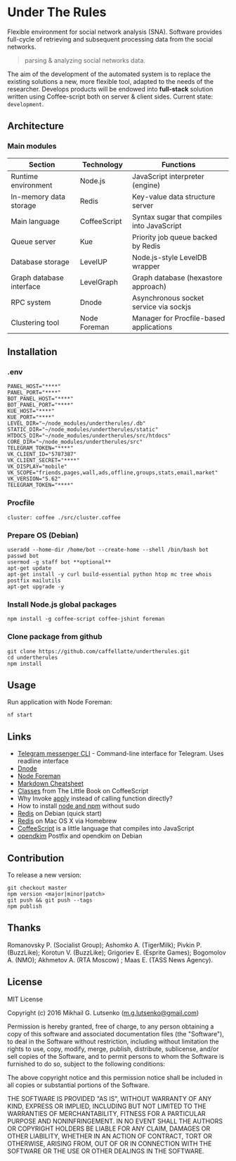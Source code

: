 # Under The Rules

Flexible environment for social network analysis (SNA). Software provides
full-cycle of retrieving and subsequent processing data from the social networks.

> parsing & analyzing social networks data.

The aim of the development of the automated system is to replace the existing
solutions a new, more flexible tool, adapted to the needs of the researcher.
Develops products will be endowed into **full-stack** solution written using
Coffee-script both on server & client sides. Current state: `development`.

## Architecture

### Main modules

| Section | Technology | Functions |
| ------------- | ---------- | -------- |
| Runtime environment | Node.js | JavaScript interpreter (engine) |
| In-memory data storage | Redis | Key-value data structure server |  
| Main language | CoffeeScript | Syntax sugar that compiles into JavaScript |
| Queue server | Kue |  Priority job queue backed by Redis |
| Database storage | LevelUP | Node.js-style LevelDB wrapper |
| Graph database interface | LevelGraph | Graph database (hexastore approach) |
| RPC system  | Dnode | Asynchronous socket service via sockjs |
| Clustering tool | Node Foreman | Manager for Procfile-based applications |

## Installation

### .env

    PANEL_HOST="****"
    PANEL_PORT="****"
    BOT_PANEL_HOST="****"
    BOT_PANEL_PORT="****"
    KUE_HOST="****"
    KUE_PORT="****"
    LEVEL_DIR="~/node_modules/undertherules/.db"
    STATIC_DIR="~/node_modules/undertherules/static"
    HTDOCS_DIR="~/node_modules/undertherules/src/htdocs"
    CORE_DIR="~/node_modules/undertherules/src"
    TELEGRAM_TOKEN="****"
    VK_CLIENT_ID="5787387"
    VK_CLIENT_SECRET="****"
    VK_DISPLAY="mobile"
    VK_SCOPE="friends,pages,wall,ads,offline,groups,stats,email,market"
    VK_VERSION="5.62"
    TELEGRAM_TOKEN="****"

### Procfile

    cluster: coffee ./src/cluster.coffee

### Prepare OS (Debian)

    useradd --home-dir /home/bot --create-home --shell /bin/bash bot
    passwd bot
    usermod -g staff bot **optional**
    apt-get update
    apt-get install -y curl build-essential python htop mc tree whois postfix mailutils
    apt-get upgrade -y

### Install Node.js global packages

    npm install -g coffee-script coffee-jshint foreman

### Clone package from github

    git clone https://github.com/caffellatte/undertherules.git
    cd undertherules
    npm install

## Usage

Run application with Node Foreman:

    nf start

## Links

- [Telegram messenger CLI](https://github.com/vysheng/tg) - Command-line interface for Telegram. Uses readline interface
- [Dnode](https://www.npmjs.com/package/dnode)
- [Node Foreman](https://www.npmjs.com/package/foreman)
- [Markdown Cheatsheet](https://github.com/adam-p/markdown-here/wiki/Markdown-Cheatsheet)
- [Classes](https://arcturo.github.io/library/coffeescript/03_classes.html) from The Little Book on CoffeeScript
- Why Invoke [apply](http://stackoverflow.com/questions/5936604/) instead of calling function directly?
- How to install [node and npm](https://gist.github.com/isaacs/579814) without sudo
- [Redis](https://redis.io/topics/quickstart) on Debian (quick start)
- [Redis](https://vk.cc/60LXaa) on Mac OS X via Homebrew
- [CoffeeScript](http://coffeescript.org) is a little language that compiles into JavaScript
- [opendkim](https://wiki.debian.org/opendkim) Postfix and opendkim on Debian

## Contribution

To release a new version:

    git checkout master
    npm version <major|minor|patch>
    git push && git push --tags
    npm publish

## Thanks

Romanovsky P. (Socialist Group); Ashomko A. (TigerMilk); Pivkin P. (BuzzLike);
Korotun V. (BuzzLike); Grigoriev E. (Esprite Games); Bogomolov A. (NMO);
Akhmetov A. (RTA Moscow) ; Maas E. (TASS News Agency).


## License

MIT License

Copyright (c) 2016 Mikhail G. Lutsenko (m.g.lutsenko@gmail.com)

Permission is hereby granted, free of charge, to any person obtaining a copy
of this software and associated documentation files (the "Software"), to deal
in the Software without restriction, including without limitation the rights
to use, copy, modify, merge, publish, distribute, sublicense, and/or sell
copies of the Software, and to permit persons to whom the Software is
furnished to do so, subject to the following conditions:

The above copyright notice and this permission notice shall be
included in all copies or substantial portions of the Software.

THE SOFTWARE IS PROVIDED "AS IS", WITHOUT WARRANTY OF ANY KIND, EXPRESS OR IMPLIED,
INCLUDING BUT NOT LIMITED TO THE WARRANTIES OF MERCHANTABILITY, FITNESS FOR A PARTICULAR
PURPOSE AND NONINFRINGEMENT. IN NO EVENT SHALL THE AUTHORS OR COPYRIGHT HOLDERS BE LIABLE
FOR ANY CLAIM, DAMAGES OR OTHER LIABILITY, WHETHER IN AN ACTION OF CONTRACT, TORT OR OTHERWISE,
ARISING FROM, OUT OF OR IN CONNECTION WITH THE SOFTWARE OR THE USE OR OTHER DEALINGS IN THE SOFTWARE.
